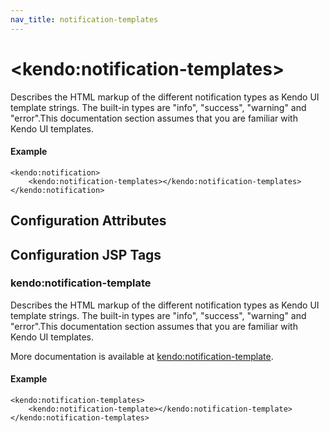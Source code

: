```yaml
---
nav_title: notification-templates
---
```


# \<kendo:notification-templates\>

Describes the HTML markup of the different notification types as Kendo UI template strings. The built-in types are "info", "success", "warning" and "error".This documentation section assumes that you are familiar with Kendo UI templates.

#### Example
    <kendo:notification>
        <kendo:notification-templates></kendo:notification-templates>
    </kendo:notification>

## Configuration Attributes


##  Configuration JSP Tags

### kendo:notification-template

Describes the HTML markup of the different notification types as Kendo UI template strings. The built-in types are "info", "success", "warning" and "error".This documentation section assumes that you are familiar with Kendo UI templates.

More documentation is available at [kendo:notification-template](/api/wrappers/jsp/notification/template).

#### Example

    <kendo:notification-templates>
        <kendo:notification-template></kendo:notification-template>
    </kendo:notification-templates>

